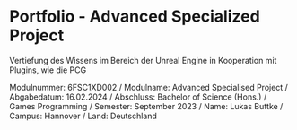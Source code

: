 # Portfolio - Advanced Specialized Project
Vertiefung des Wissens im Bereich der Unreal Engine in Kooperation mit Plugins, wie die PCG

Modulnummer:	6FSC1XD002 /
Modulname:	Advanced Specialised Project /
Abgabedatum:	16.02.2024 /
Abschluss:	Bachelor of Science (Hons.) /
Games Programming /
Semester:	September 2023 /
Name:	Lukas Buttke /
Campus:	Hannover /
Land:	Deutschland
